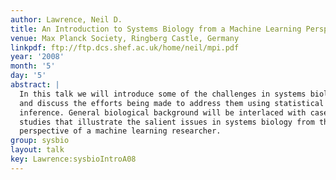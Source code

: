 ```yaml
---
author: Lawrence, Neil D.
title: An Introduction to Systems Biology from a Machine Learning Perspective
venue: Max Planck Society, Ringberg Castle, Germany
linkpdf: ftp://ftp.dcs.shef.ac.uk/home/neil/mpi.pdf
year: '2008'
month: '5'
day: '5'
abstract: |
  In this talk we will introduce some of the challenges in systems biology
  and discuss the efforts being made to address them using statistical
  inference. General biological background will be interlaced with case
  studies that illustrate the salient issues in systems biology from the
  perspective of a machine learning researcher.
group: sysbio
layout: talk
key: Lawrence:sysbioIntroA08
---
```

